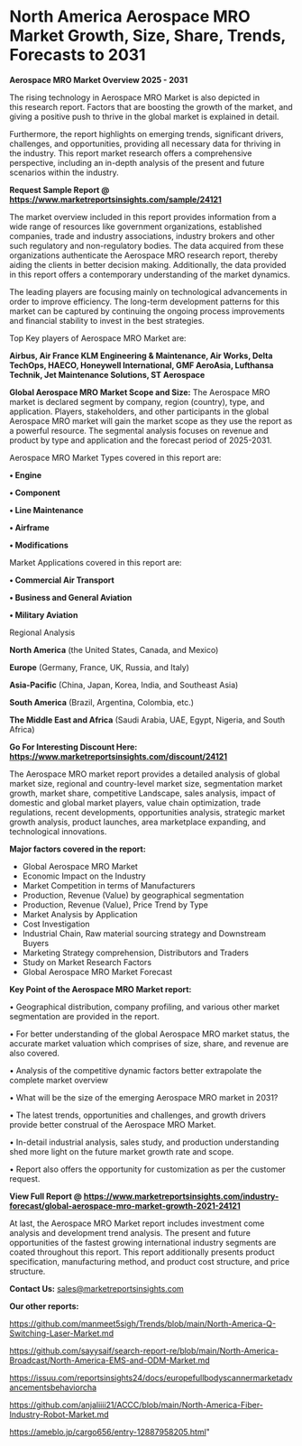 # North America Aerospace MRO Market Growth, Size, Share, Trends, Forecasts to 2031

<Strong> Aerospace MRO Market Overview 2025 - 2031</strong>

The rising technology in Aerospace MRO Market is also depicted in this research report. Factors that are boosting the growth of the market, and giving a positive push to thrive in the global market is explained in detail.

Furthermore, the report highlights on emerging trends, significant drivers, challenges, and opportunities, providing all necessary data for thriving in the industry. This report market research offers a comprehensive perspective, including an in-depth analysis of the present and future scenarios within the industry.

<strong>Request Sample Report @ <a href=https://www.marketreportsinsights.com/sample/24121>https://www.marketreportsinsights.com/sample/24121</a></strong>

The market overview included in this report provides information from a wide range of resources like government organizations, established companies, trade and industry associations, industry brokers and other such regulatory and non-regulatory bodies. The data acquired from these organizations authenticate the Aerospace MRO research report, thereby aiding the clients in better decision making. Additionally, the data provided in this report offers a contemporary understanding of the market dynamics.

The leading players are focusing mainly on technological advancements in order to improve efficiency. The long-term development patterns for this market can be captured by continuing the ongoing process improvements and financial stability to invest in the best strategies.

Top Key players of Aerospace MRO Market are:

<strong>Airbus, Air France KLM Engineering & Maintenance, Air Works, Delta TechOps, HAECO, Honeywell International, GMF AeroAsia, Lufthansa Technik, Jet Maintenance Solutions, ST Aerospace</strong>

<strong><b>Global Aerospace MRO Market Scope and Size:</b></strong>
The Aerospace MRO market is declared segment by company, region (country), type, and application. Players, stakeholders, and other participants in the global Aerospace MRO market will gain the market scope as they use the report as a powerful resource. The segmental analysis focuses on revenue and product by type and application and the forecast period of 2025-2031.

Aerospace MRO Market Types covered in this report are:

<strong>• Engine

• Component

• Line Maintenance

• Airframe

• Modifications</strong>

Market Applications covered in this report are:

<strong>• Commercial Air Transport

• Business and General Aviation

• Military Aviation</strong> 

Regional Analysis

<strong>North America</strong> (the United States, Canada, and Mexico)

<strong>Europe</strong> (Germany, France, UK, Russia, and Italy)

<strong>Asia-Pacific</strong> (China, Japan, Korea, India, and Southeast Asia)

<strong>South America</strong> (Brazil, Argentina, Colombia, etc.)

<strong>The Middle East and Africa</strong> (Saudi Arabia, UAE, Egypt, Nigeria, and South Africa)

<strong>Go For Interesting Discount Here: <a href=https://www.marketreportsinsights.com/discount/24121>https://www.marketreportsinsights.com/discount/24121</a></strong>

The Aerospace MRO market report provides a detailed analysis of global market size, regional and country-level market size, segmentation market growth, market share, competitive Landscape, sales analysis, impact of domestic and global market players, value chain optimization, trade regulations, recent developments, opportunities analysis, strategic market growth analysis, product launches, area marketplace expanding, and technological innovations.

<strong><b>Major factors covered in the report:</b></strong>
<ul>
  <li>Global Aerospace MRO Market </li>
  <li>Economic Impact on the Industry</li>
  <li>Market Competition in terms of Manufacturers</li>
  <li>Production, Revenue (Value) by geographical segmentation</li>
  <li>Production, Revenue (Value), Price Trend by Type</li>
  <li>Market Analysis by Application</li>
  <li>Cost Investigation</li>
  <li>Industrial Chain, Raw material sourcing strategy and Downstream Buyers</li>
  <li>Marketing Strategy comprehension, Distributors and Traders</li>
  <li>Study on Market Research Factors</li>
  <li>Global Aerospace MRO Market Forecast</li>
</ul>

<strong><b>Key Point of the Aerospace MRO Market report:</b></strong>

• Geographical distribution, company profiling, and various other market segmentation are provided in the report.

• For better understanding of the global Aerospace MRO market status, the accurate market valuation which comprises of size, share, and revenue are also covered.

• Analysis of the competitive dynamic factors better extrapolate the complete market overview

• What will be the size of the emerging Aerospace MRO market in 2031?

• The latest trends, opportunities and challenges, and growth drivers provide better construal of the Aerospace MRO Market.

• In-detail industrial analysis, sales study, and production understanding shed more light on the future market growth rate and scope.

• Report also offers the opportunity for customization as per the customer request.

<strong><b>View Full Report @ <a href=https://www.marketreportsinsights.com/industry-forecast/global-aerospace-mro-market-growth-2021-24121>https://www.marketreportsinsights.com/industry-forecast/global-aerospace-mro-market-growth-2021-24121</a></b></strong>


At last, the Aerospace MRO Market report includes investment come analysis and development trend analysis. The present and future opportunities of the fastest growing international industry segments are coated throughout this report. This report additionally presents product specification, manufacturing method, and product cost structure, and price structure.

<strong>Contact Us:</strong>
sales@marketreportsinsights.com

<strong>Our other reports:</strong>

<a href=https://github.com/manmeet5sigh/Trends/blob/main/North-America-Q-Switching-Laser-Market.md>https://github.com/manmeet5sigh/Trends/blob/main/North-America-Q-Switching-Laser-Market.md</a>

<a href=https://github.com/sayysaif/search-report-re/blob/main/North-America-Broadcast/North-America-EMS-and-ODM-Market.md>https://github.com/sayysaif/search-report-re/blob/main/North-America-Broadcast/North-America-EMS-and-ODM-Market.md</a>

<a href=https://issuu.com/reportsinsights24/docs/europefullbodyscannermarketadvancementsbehaviorcha>https://issuu.com/reportsinsights24/docs/europefullbodyscannermarketadvancementsbehaviorcha</a>

<a href=https://github.com/anjaliiii21/ACCC/blob/main/North-America-Fiber-Industry-Robot-Market.md>https://github.com/anjaliiii21/ACCC/blob/main/North-America-Fiber-Industry-Robot-Market.md</a>

<a href=https://ameblo.jp/cargo656/entry-12887958205.html>https://ameblo.jp/cargo656/entry-12887958205.html</a>"
